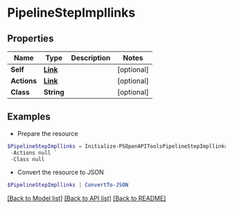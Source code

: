 # PipelineStepImpllinks
## Properties

Name | Type | Description | Notes
------------ | ------------- | ------------- | -------------
**Self** | [**Link**](Link.md) |  | [optional] 
**Actions** | [**Link**](Link.md) |  | [optional] 
**Class** | **String** |  | [optional] 

## Examples

- Prepare the resource
```powershell
$PipelineStepImpllinks = Initialize-PSOpenAPIToolsPipelineStepImpllinks  -Self null `
 -Actions null `
 -Class null
```

- Convert the resource to JSON
```powershell
$PipelineStepImpllinks | ConvertTo-JSON
```

[[Back to Model list]](../README.md#documentation-for-models) [[Back to API list]](../README.md#documentation-for-api-endpoints) [[Back to README]](../README.md)

